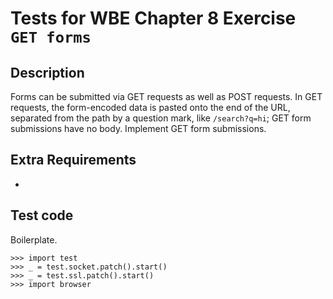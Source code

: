Tests for WBE Chapter 8 Exercise `GET forms`
============================================

Description
-----------

Forms can be submitted via GET requests as well as POST requests.
In GET requests, the form-encoded data is pasted onto the end of the URL,
  separated from the path by a question mark, like `/search?q=hi`; GET form
  submissions have no body.
Implement GET form submissions.


Extra Requirements
------------------
* 


Test code
---------

Boilerplate.

    >>> import test
    >>> _ = test.socket.patch().start()
    >>> _ = test.ssl.patch().start()
    >>> import browser
